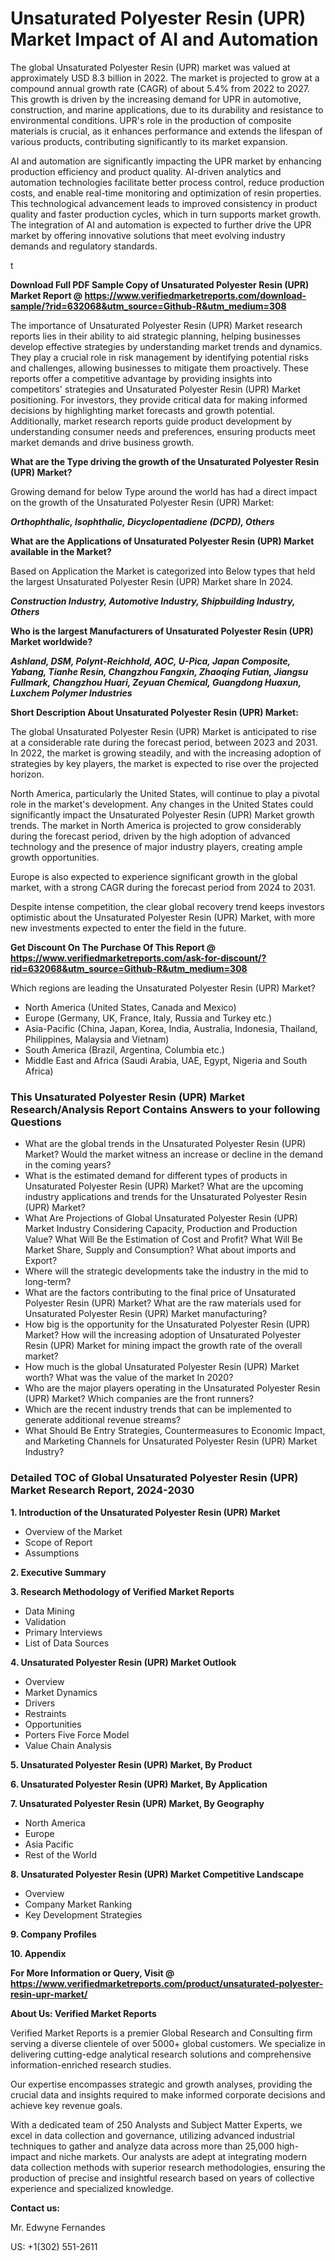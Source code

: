 <meta name="title" content="Global Unsaturated Polyester Resin (UPR) Market Impact of AI and Automation"><meta name="description" content="The global Unsaturated Polyester Resin (UPR) market was valued at approximately USD 8.3 billion in 2022. The market is projected to grow at a compound annual growth ra"><meta name="title" content="Unsaturated Polyester Resin (UPR) Market Size, Share, Scope, Trends, Growth, Opportunities, Analysis, Forecast"><h1>Unsaturated Polyester Resin (UPR) Market Impact of AI and Automation</h1><p>The global Unsaturated Polyester Resin (UPR) market was valued at approximately USD 8.3 billion in 2022. The market is projected to grow at a compound annual growth rate (CAGR) of about 5.4% from 2022 to 2027. This growth is driven by the increasing demand for UPR in automotive, construction, and marine applications, due to its durability and resistance to environmental conditions. UPR's role in the production of composite materials is crucial, as it enhances performance and extends the lifespan of various products, contributing significantly to its market expansion.</p><p>AI and automation are significantly impacting the UPR market by enhancing production efficiency and product quality. AI-driven analytics and automation technologies facilitate better process control, reduce production costs, and enable real-time monitoring and optimization of resin properties. This technological advancement leads to improved consistency in product quality and faster production cycles, which in turn supports market growth. The integration of AI and automation is expected to further drive the UPR market by offering innovative solutions that meet evolving industry demands and regulatory standards.</p>t</p><p id="" class=""><strong>Download Full PDF Sample Copy of Unsaturated Polyester Resin (UPR) Market Report @ <a href="https://www.verifiedmarketreports.com/download-sample/?rid=632068&utm_source=Github-R&utm_medium=308" target="_blank">https://www.verifiedmarketreports.com/download-sample/?rid=632068&utm_source=Github-R&utm_medium=308</a></strong></p><p>The importance of&nbsp;Unsaturated Polyester Resin (UPR) Market research reports lies in their ability to aid strategic planning, helping businesses develop effective strategies by understanding market trends and dynamics. They play a crucial role in risk management by identifying potential risks and challenges, allowing businesses to mitigate them proactively. These reports offer a competitive advantage by providing insights into competitors' strategies and Unsaturated Polyester Resin (UPR) Market positioning. For investors, they provide critical data for making informed decisions by highlighting market forecasts and growth potential. Additionally, market research reports guide product development by understanding consumer needs and preferences, ensuring products meet market demands and drive business growth.</p><p><strong>What are the&nbsp;Type driving the growth of the Unsaturated Polyester Resin (UPR) Market?</strong></p><p id="" class="">Growing demand for below Type around the world has had a direct impact on the growth of the Unsaturated Polyester Resin (UPR) Market:</p><em><strong>Orthophthalic, Isophthalic, Dicyclopentadiene (DCPD), Others</strong></em></p><strong>What are the&nbsp;Applications&nbsp;of Unsaturated Polyester Resin (UPR) Market available in the Market?</strong></p><p id="" class="">Based on Application the Market is categorized into Below types that held the largest Unsaturated Polyester Resin (UPR) Market share In 2024.</p><em><strong>Construction Industry, Automotive Industry, Shipbuilding Industry, Others</strong></em></p><strong>Who is the largest Manufacturers of Unsaturated Polyester Resin (UPR) Market worldwide?</strong></p><p><em><strong>Ashland, DSM, Polynt-Reichhold, AOC, U-Pica, Japan Composite, Yabang, Tianhe Resin, Changzhou Fangxin, Zhaoqing Futian, Jiangsu Fullmark, Changzhou Huari, Zeyuan Chemical, Guangdong Huaxun, Luxchem Polymer Industries</strong></em></p><p id="" class=""><strong>Short Description About Unsaturated Polyester Resin (UPR) Market:</strong></p><p>The global Unsaturated Polyester Resin (UPR) Market is anticipated to rise at a considerable rate during the forecast period, between 2023 and 2031. In 2022, the market is growing steadily, and with the increasing adoption of strategies by key players, the market is expected to rise over the projected horizon.</p><p>North America, particularly the United States, will continue to play a pivotal role in the market's development. Any changes in the United States could significantly impact the Unsaturated Polyester Resin (UPR) Market growth trends. The market in North America is projected to grow considerably during the forecast period, driven by the high adoption of advanced technology and the presence of major industry players, creating ample growth opportunities.</p><p>Europe is also expected to experience significant growth in the global market, with a strong CAGR during the forecast period from 2024 to 2031.</p><p>Despite intense competition, the clear global recovery trend keeps investors optimistic about the Unsaturated Polyester Resin (UPR) Market, with more new investments expected to enter the field in the future.</p><p id="" class=""><strong>Get Discount On The Purchase Of This Report @ <a href="https://www.verifiedmarketreports.com/ask-for-discount/?rid=632068&utm_source=Github-R&utm_medium=308" target="_blank">https://www.verifiedmarketreports.com/ask-for-discount/?rid=632068&utm_source=Github-R&utm_medium=308</a></strong></p>Which regions are leading the Unsaturated Polyester Resin (UPR) Market?</p><ul><li>North America (United States, Canada and Mexico)</li><li>Europe (Germany, UK, France, Italy, Russia and Turkey etc.)</li><li>Asia-Pacific (China, Japan, Korea, India, Australia, Indonesia, Thailand, Philippines, Malaysia and Vietnam)</li><li>South America (Brazil, Argentina, Columbia etc.)</li><li>Middle East and Africa (Saudi Arabia, UAE, Egypt, Nigeria and South Africa)</li></ul><h3 id="" class="">This Unsaturated Polyester Resin (UPR) Market Research/Analysis Report Contains Answers to your following Questions</h3><ul><li>What are the global trends in the Unsaturated Polyester Resin (UPR) Market? Would the market witness an increase or decline in the demand in the coming years?</li><li>What is the estimated demand for different types of products in Unsaturated Polyester Resin (UPR) Market? What are the upcoming industry applications and trends for the Unsaturated Polyester Resin (UPR) Market?</li><li>What Are Projections of Global Unsaturated Polyester Resin (UPR) Market Industry Considering Capacity, Production and Production Value? What Will Be the Estimation of Cost and Profit? What Will Be Market Share, Supply and Consumption? What about imports and Export?</li><li>Where will the strategic developments take the industry in the mid to long-term?</li><li>What are the factors contributing to the final price of Unsaturated Polyester Resin (UPR) Market? What are the raw materials used for Unsaturated Polyester Resin (UPR) Market manufacturing?</li><li>How big is the opportunity for the Unsaturated Polyester Resin (UPR) Market? How will the increasing adoption of Unsaturated Polyester Resin (UPR) Market for mining impact the growth rate of the overall market?</li><li>How much is the global Unsaturated Polyester Resin (UPR) Market worth? What was the value of the market In 2020?</li><li>Who are the major players operating in the Unsaturated Polyester Resin (UPR) Market? Which companies are the front runners?</li><li>Which are the recent industry trends that can be implemented to generate additional revenue streams?</li><li>What Should Be Entry Strategies, Countermeasures to Economic Impact, and Marketing Channels for Unsaturated Polyester Resin (UPR) Market Industry?</li></ul><h3 id="" class="">Detailed TOC of Global Unsaturated Polyester Resin (UPR) Market Research Report, 2024-2030</h3><p id="" class=""><strong>1. Introduction of the Unsaturated Polyester Resin (UPR) Market</strong></p><ul><li>Overview of the Market</li><li>Scope of Report</li><li>Assumptions</li></ul><p id="" class=""><strong>2. Executive Summary</strong></p><p id="" class=""><strong>3. Research Methodology of Verified Market Reports</strong></p><ul><li>Data Mining</li><li>Validation</li><li>Primary Interviews</li><li>List of Data Sources</li></ul><p id="" class=""><strong>4. Unsaturated Polyester Resin (UPR) Market Outlook</strong></p><ul><li>Overview</li><li>Market Dynamics</li><li>Drivers</li><li>Restraints</li><li>Opportunities</li><li>Porters Five Force Model</li><li>Value Chain Analysis</li></ul><p id="" class=""><strong>5. Unsaturated Polyester Resin (UPR) Market, By Product</strong></p><p id="" class=""><strong>6. Unsaturated Polyester Resin (UPR) Market, By Application</strong></p><p id="" class=""><strong>7. Unsaturated Polyester Resin (UPR) Market, By Geography</strong></p><ul><li>North America</li><li>Europe</li><li>Asia Pacific</li><li>Rest of the World</li></ul><p id="" class=""><strong>8. Unsaturated Polyester Resin (UPR) Market Competitive Landscape</strong></p><ul><li>Overview</li><li>Company Market Ranking</li><li>Key Development Strategies</li></ul><p id="" class=""><strong>9. Company Profiles</strong></p><p id="" class=""><strong>10. Appendix</strong></p><p id="" class=""><strong>For More Information or Query, Visit @ <a href="https://www.verifiedmarketreports.com/product/unsaturated-polyester-resin-upr-market/" target="_blank">https://www.verifiedmarketreports.com/product/unsaturated-polyester-resin-upr-market/</a></strong></p><p id="" class=""><strong>About Us: Verified Market Reports</strong></p><p id="" class="">Verified Market Reports is a premier Global Research and Consulting firm serving a diverse clientele of over 5000+ global customers. We specialize in delivering cutting-edge analytical research solutions and comprehensive information-enriched research studies.</p><p id="" class="">Our expertise encompasses strategic and growth analyses, providing the crucial data and insights required to make informed corporate decisions and achieve key revenue goals.</p><p id="" class="">With a dedicated team of 250 Analysts and Subject Matter Experts, we excel in data collection and governance, utilizing advanced industrial techniques to gather and analyze data across more than 25,000 high-impact and niche markets. Our analysts are adept at integrating modern data collection methods with superior research methodologies, ensuring the production of precise and insightful research based on years of collective experience and specialized knowledge.</p><p id="" class=""><strong>Contact us:</strong></p><p id="" class="">Mr. Edwyne Fernandes</p><p id="" class="">US: +1(302) 551-2611</p>